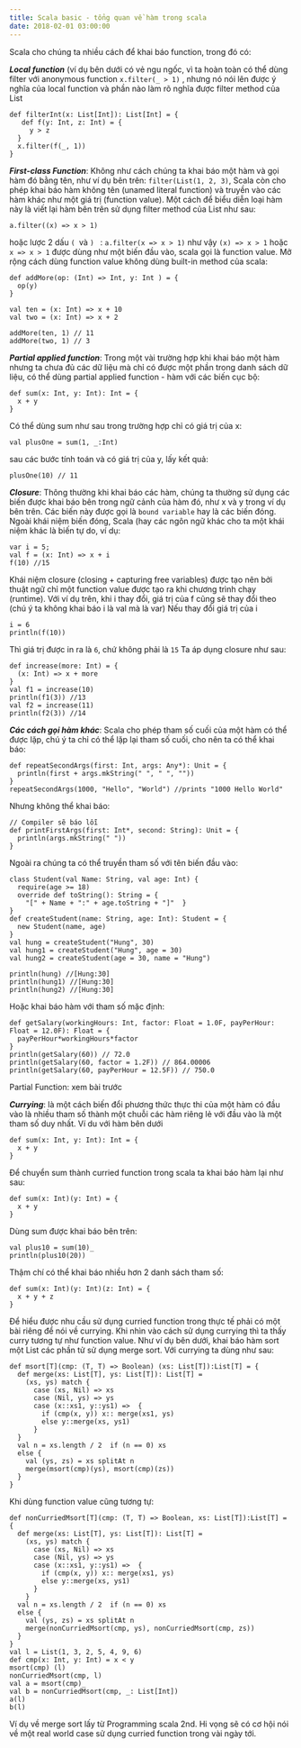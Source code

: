 ```yaml
---
title: Scala basic - tổng quan về hàm trong scala
date: 2018-02-01 03:00:00
---
```


Scala cho chúng ta nhiều cách để khai báo function, trong đó có:

***Local function*** (ví dụ bên dưới có vẻ ngu ngốc, vì ta hoàn toàn có thể dùng filter với anonymous function `x.filter(_ > 1)` , nhưng nó nói lên được ý nghĩa của local function và phần nào làm rõ nghĩa được filter method của List

```
def filterInt(x: List[Int]): List[Int] = {
   def f(y: Int, z: Int) = {
     y > z
  }
  x.filter(f(_, 1))
}
```

***First-class Function***: Không như cách chúng ta khai báo một hàm và gọi hàm đó bằng tên, như ví dụ bên trên: ```filter(List(1, 2, 3)```, Scala còn cho phép khai báo hàm không tên (unamed literal function) và truyền vào các hàm khác như một giá trị (function value). Một cách để biểu diễn loại hàm này là viết lại hàm bên trên sử dụng filter method của List như sau:

```
a.filter((x) => x > 1)
```

hoặc lược 2 dấu  `( `và `) ` : `a.filter(x => x > 1)`
như vậy
`(x) => x > 1` hoặc `x => x > 1` được dùng như một biến đầu vào, scala gọi là function value. Mở rộng cách dùng function value không dùng built-in method của scala:

```
def addMore(op: (Int) => Int, y: Int ) = {
  op(y)
}

val ten = (x: Int) => x + 10
val two = (x: Int) => x + 2

addMore(ten, 1) // 11
addMore(two, 1) // 3
```

***Partial applied function***: Trong một vài trường hợp khi khai báo một hàm nhưng ta chưa đủ các dữ liệu mà chỉ có được một phần trong danh sách dữ liệu, có thể dùng partial applied function - hàm với các biến cục bộ:

```
def sum(x: Int, y: Int): Int = {
  x + y
}
```

Có thể dùng sum như sau trong trường hợp chỉ có giá trị của x:

```
val plusOne = sum(1, _:Int)
```

sau các bước tính toán và có giá trị của y, lấy kết quả:

```
plusOne(10) // 11
```

***Closure***: Thông thường khi khai báo các hàm, chúng ta thường sử dụng các biến được khai báo bên trong ngữ cảnh của hàm đó, như x và y trong ví dụ bên trên. Các biến này được gọi là `bound variable` hay là các biến đóng. Ngoài khái niệm biến đóng, Scala (hay các ngôn ngữ khác cho ta một khái niệm khác là biến tự do, ví dụ:

```
var i = 5;
val f = (x: Int) => x + i
f(10) //15
```

Khái niệm closure (closing + capturing free variables)  được tạo nên bởi thuật ngữ chỉ một function value được tạo ra khi chương trình chạy (runtime). Với ví dụ trên, khi i thay đổi, giá trị của f cũng sẽ thay đổi theo (chú ý ta không khai báo i là val mà là var) 
Nếu thay đổi giá trị của i

```
i = 6
println(f(10))
```

Thì giá trị được in ra là `6`, chứ không phải là `15`
Ta áp dụng closure như sau: 

```
def increase(more: Int) = {
  (x: Int) => x + more
}
val f1 = increase(10)
println(f1(3)) //13
val f2 = increase(11)
println(f2(3)) //14
```

***Các cách gọi hàm khác***: 
Scala cho phép tham số cuối của một hàm có thể được lặp, chú ý ta chỉ có thể lặp lại tham số cuối, cho nên ta có thể khai báo:

```
def repeatSecondArgs(first: Int, args: Any*): Unit = {
  println(first + args.mkString(" ", " ", ""))
}
repeatSecondArgs(1000, "Hello", "World") //prints "1000 Hello World"
```

Nhưng không thể khai báo:

```
// Compiler sẽ báo lỗi 
def printFirstArgs(first: Int*, second: String): Unit = {
  println(args.mkString(" "))
} 
```

Ngoài ra chúng ta có thể truyền tham số với tên biến đầu vào:

```
class Student(val Name: String, val age: Int) {
  require(age >= 18)
  override def toString(): String = {
    "[" + Name + ":" + age.toString + "]"  }
}
def createStudent(name: String, age: Int): Student = {
  new Student(name, age)
}
val hung = createStudent("Hung", 30)
val hung1 = createStudent("Hung", age = 30)
val hung2 = createStudent(age = 30, name = "Hung")

println(hung) //[Hung:30]
println(hung1) //[Hung:30]
println(hung2) //[Hung:30]
```

Hoặc khai báo hàm với tham số mặc định:

```
def getSalary(workingHours: Int, factor: Float = 1.0F, payPerHour: Float = 12.0F): Float = {
  payPerHour*workingHours*factor
}
println(getSalary(60)) // 72.0
println(getSalary(60, factor = 1.2F)) // 864.00006
println(getSalary(60, payPerHour = 12.5F)) // 750.0
```

Partial Function: xem bài trước

***Currying***: là một cách biến đổi phương thức thực thi của một hàm có đầu vào là nhiều tham số thành một chuỗi các hàm riêng lẻ với đầu vào là một tham số duy nhất. Ví du với hàm bên dưới

```
def sum(x: Int, y: Int): Int = {
  x + y
}
```

Để chuyển sum thành curried function trong scala ta khai báo hàm lại như sau:

```
def sum(x: Int)(y: Int) = {
  x + y
}
```

Dùng sum được khai báo bên trên:

```
val plus10 = sum(10)_
println(plus10(20))
```


Thậm chí có thể khai báo nhiều hơn 2 danh sách tham số:

```
def sum(x: Int)(y: Int)(z: Int) = {
  x + y + z
} 
```

Để hiểu được nhu cầu sử dụng curried function trong thực tế phải có một bài riêng để nói về currying. Khi nhìn vào cách sử dụng currying thì ta thấy curry tương tự như function value. Như ví dụ bên dưới, khai báo hàm sort một List các phần tử sử dụng merge sort. Với currying ta dùng như sau:

```
def msort[T](cmp: (T, T) => Boolean) (xs: List[T]):List[T] = {
  def merge(xs: List[T], ys: List[T]): List[T] =
    (xs, ys) match {
      case (xs, Nil) => xs
      case (Nil, ys) => ys
      case (x::xs1, y::ys1) =>  {
        if (cmp(x, y)) x:: merge(xs1, ys)
        else y::merge(xs, ys1)
      }
  }
  val n = xs.length / 2  if (n == 0) xs
  else {
    val (ys, zs) = xs splitAt n
    merge(msort(cmp)(ys), msort(cmp)(zs))
  }
}
```

Khi dùng function value cũng tương tự:

```
def nonCurriedMsort[T](cmp: (T, T) => Boolean, xs: List[T]):List[T] = {
  def merge(xs: List[T], ys: List[T]): List[T] =
    (xs, ys) match {
      case (xs, Nil) => xs
      case (Nil, ys) => ys
      case (x::xs1, y::ys1) =>  {
        if (cmp(x, y)) x:: merge(xs1, ys)
        else y::merge(xs, ys1)
      }
    }
  val n = xs.length / 2  if (n == 0) xs
  else {
    val (ys, zs) = xs splitAt n
    merge(nonCurriedMsort(cmp, ys), nonCurriedMsort(cmp, zs))
  }
}
val l = List(1, 3, 2, 5, 4, 9, 6)
def cmp(x: Int, y: Int) = x < y
msort(cmp) (l)
nonCurriedMsort(cmp, l)
val a = msort(cmp)_ 
val b = nonCurriedMsort(cmp, _: List[Int])
a(l) 
b(l)
```

Ví dụ về merge sort lấy từ Programming scala 2nd. Hi vọng sẽ có cơ hội nói về một real world case sử dụng curried function trong vài ngày tới.
